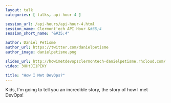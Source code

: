 ```yaml
---
layout: talk
categories: [ talks, api-hour-4 ]

session_url: /api-hours/api-hour-4.html
session_name: Clermont'ech API Hour &#35;4
session_short_name: "&#35;4"

author: Daniel Petisme
author_url: https://twitter.com/danielpetisme
author_image: danielpetisme.png

slides_url: http://howimetdevopsclermontech-danielpetisme.rhcloud.com/
video: 3HHtJI1PEKY

title: "How I Met DevOps?"
---
```


Kids, I'm going to tell you an incredible story, the story of how I met DevOps!
